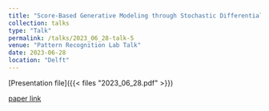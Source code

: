 ```yaml
---
title: "Score-Based Generative Modeling through Stochastic Differential Equations"
collection: talks
type: "Talk"
permalink: /talks/2023_06_28-talk-5
venue: "Pattern Recognition Lab Talk"
date: 2023-06-28
location: "Delft"
---
```


[Presentation file]({{< files "2023_06_28.pdf" >}})<br />

[paper link](https://openreview.net/pdf/ef0eadbe07115b0853e964f17aa09d811cd490f1.pdf)

